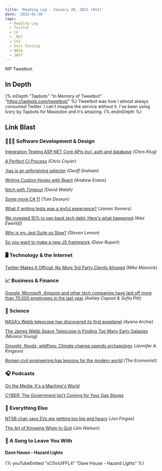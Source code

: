 ```yaml
---
title: 'Reading Log - January 20, 2023 (#15)'
date: '2023-01-20'
tags:
  - Reading Log
  - Twitter
  - C#
  - .NET
  - CSS
  - Unit Testing
  - NASA
  - JWST
---
```


RIP Tweetbot.
<!-- excerpt -->

## In Depth

{% inDepth "Tapbots" "In Memory of Tweetbot" "https://tapbots.com/tweetbot/" %}
    Tweetbot was how I almost always consumed Twitter. I can't imagine the service without it. I've been using Ivory by Tapbots for Mastodon and it's amazing.
{% endinDepth %}

## Link Blast

### 👨🏼‍💻 Software Development & Design

[Integration Testing ASP.NET Core APIs incl. auth and database](https://www.fearofoblivion.com/asp-net-core-integration-testing) *(Chris Klug)*

[A Perfect CI Process](https://chriscoyier.net/2023/01/12/a-perfect-ci-process/) *(Chris Coyier)*

[:has is an unforgiving selector](https://css-tricks.com/has-is-an-unforgiving-selector/) *(Geoff Graham)*

[Writing Custom Hooks with React](https://rhythmandbinary.com/post/2023-01-10-writing-custom-hooks-with-react) *(Andrew Evans)*

[fetch with Timeout](https://davidwalsh.name/fetch-with-timeout) *(David Walsh)*

[Some more C# 11](https://developers.redhat.com/articles/2023/01/11/5-new-advanced-features-improving-c-11) *(Tom Deseyn)*

[What if writing tests was a joyful experience?](https://blog.janestreet.com/the-joy-of-expect-tests/) *(James Somers)*

[We invested 10% to pay back tech debt; Here's what happened](https://blog.alexewerlof.com/p/tech-debt-day) *(Alex Ewerlöf)*

[Why is my Jest Suite so Slow?](https://blog.bitsrc.io/why-is-my-jest-suite-so-slow-2a4859bb9ac0) *(Steven Lemon)*

[So you want to make a new JS framework](https://daverupert.com/2023/01/so-you-want-to-make-a-new-js-framework/) *(Dave Rupert)*

### 🖥 Technology & the Internet

[Twitter Makes It Official: No More 3rd Party Clients Allowed](https://www.techdirt.com/2023/01/20/twitter-makes-it-official-no-more-3rd-party-clients-allowed/) *(Mike Masnick)*

### 📈 Business & Finance

[Google, Microsoft, Amazon and other tech companies have laid off more than 70,000 employees in the last year](https://www.cnbc.com/2023/01/18/tech-layoffs-microsoft-amazon-meta-others-have-cut-more-than-60000.html) *(Ashley Capoot & Sofia Pitt)*

### 🔬 Science

[NASA's Webb telescope has discovered its first exoplanet](https://www.npr.org/2023/01/12/1148626359/nasa-webb-telescope-exoplanet) *(Ayana Archie)*

[The James Webb Space Telescope is Finding Too Many Early Galaxies](https://skyandtelescope.org/astronomy-news/the-james-webb-space-telescope-is-finding-too-many-early-galaxies/) *(Monica Young)*

[Drought, floods, wildfires: Climate change upends archaeology](https://www.axios.com/2023/01/09/archaeology-drought-floods-wildfires-climate-change) *(Jennifer A. Kingson)*

[Roman civil engineering has lessons for the modern world](https://www.economist.com/science-and-technology/2023/01/11/roman-civil-engineering-has-lessons-for-the-modern-world) *(The Economist)*

### 🎧 Podcasts

[On the Media: It's a Machine's World](https://www.wnycstudios.org/podcasts/otm/episodes/on-the-media-its-a-machines-world)

[CYBER: The Government Isn't Coming for Your Gas Stoves](https://www.vice.com/en/article/m7gyb8/cyber-the-government-isnt-coming-for-your-gas-stoves)

### 🎒 Everything Else

[NTSB chair says EVs are getting too big and heavy](https://www.engadget.com/ntsb-chair-says-evs-too-big-and-heavy-143100532.html) *(Jon Fingas)*

[The Art of Knowing When to Quit](https://blog.jim-nielsen.com/2023/art-of-knowing-when-to-quit/) *(Jim Nielsen)*

### 🎵 A Song to Leave You With

#### Dave Hause - Hazard Lights

{% youTubeEmbed "sC0viUiFFL4" "Dave Hause - Hazard Lights" %}
